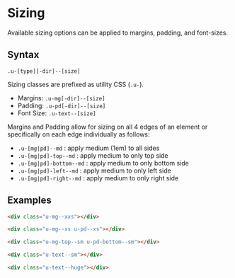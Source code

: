 
# Sizing

Available sizing options can be applied to margins, padding, and font-sizes.

## Syntax

`.u-[type][-dir]--[size]`

Sizing classes are prefixed as utility CSS (`.u-`).
- Margins: `.u-mg[-dir]--[size]`
- Padding: `.u-pd[-dir]--[size]`
- Font Size: `.u-text--[size]`

Margins and Padding allow for sizing on all 4 edges of an element or specifically on each edge individually as follows:

- `.u-[mg|pd]--md` : apply medium (1em) to all sides
- `.u-[mg|pd]-top--md` : apply medium to only top side
- `.u-[mg|pd]-bottom--md` : apply medium to only bottom side
- `.u-[mg|pd]-left--md` : apply medium to only left side
- `.u-[mg|pd]-right--md` : apply medium to only right side



## Examples
```html
<div class="u-mg--xxs"></div>

<div class="u-mg--xs u-pd--xs"></div>

<div class="u-mg-top--sm u-pd-bottom--sm"></div>

<div class="u-text--sm"></div>

<div class="u-text--huge"></div>
```
